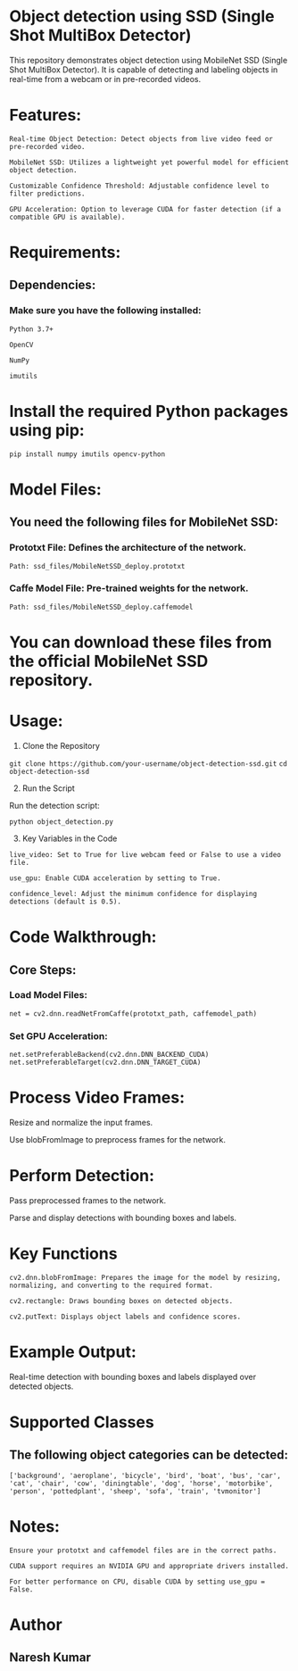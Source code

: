 # Object detection using SSD (Single Shot MultiBox Detector)
This repository demonstrates object detection using MobileNet SSD (Single Shot MultiBox Detector). It is capable of detecting and labeling objects in real-time from a webcam or in pre-recorded videos.

# Features:

```Real-time Object Detection: Detect objects from live video feed or pre-recorded video.```

```MobileNet SSD: Utilizes a lightweight yet powerful model for efficient object detection.```

```Customizable Confidence Threshold: Adjustable confidence level to filter predictions.```

```GPU Acceleration: Option to leverage CUDA for faster detection (if a compatible GPU is available).```

# Requirements:

## Dependencies:

### Make sure you have the following installed:

```Python 3.7+```

```OpenCV```

```NumPy```

```imutils```

# Install the required Python packages using pip:

``` pip install numpy imutils opencv-python ```

# Model Files:

## You need the following files for MobileNet SSD:

### Prototxt File: Defines the architecture of the network.

``` Path: ssd_files/MobileNetSSD_deploy.prototxt ```

### Caffe Model File: Pre-trained weights for the network.

``` Path: ssd_files/MobileNetSSD_deploy.caffemodel ```

# You can download these files from the official MobileNet SSD repository.

# Usage:

1. Clone the Repository

``` git clone https://github.com/your-username/object-detection-ssd.git ```
``` cd object-detection-ssd ```

2. Run the Script

Run the detection script:

``` python object_detection.py ```

3. Key Variables in the Code

``` live_video: Set to True for live webcam feed or False to use a video file. ```

``` use_gpu: Enable CUDA acceleration by setting to True. ```

``` confidence_level: Adjust the minimum confidence for displaying detections (default is 0.5). ```

# Code Walkthrough:

## Core Steps:

### Load Model Files:

``` net = cv2.dnn.readNetFromCaffe(prototxt_path, caffemodel_path) ```

### Set GPU Acceleration:

``` net.setPreferableBackend(cv2.dnn.DNN_BACKEND_CUDA) ```
``` net.setPreferableTarget(cv2.dnn.DNN_TARGET_CUDA) ```

# Process Video Frames:

Resize and normalize the input frames.

Use blobFromImage to preprocess frames for the network.

# Perform Detection:

Pass preprocessed frames to the network.

Parse and display detections with bounding boxes and labels.

# Key Functions

``` cv2.dnn.blobFromImage: Prepares the image for the model by resizing, normalizing, and converting to the required format. ```

``` cv2.rectangle: Draws bounding boxes on detected objects. ```

``` cv2.putText: Displays object labels and confidence scores. ```

# Example Output:

Real-time detection with bounding boxes and labels displayed over detected objects.

# Supported Classes

## The following object categories can be detected:

```['background', 'aeroplane', 'bicycle', 'bird', 'boat', 'bus', 'car', 'cat', 'chair', 'cow', 'diningtable', 'dog', 'horse', 'motorbike', 'person', 'pottedplant', 'sheep', 'sofa', 'train', 'tvmonitor']```

# Notes:

```Ensure your prototxt and caffemodel files are in the correct paths.```

```CUDA support requires an NVIDIA GPU and appropriate drivers installed.```

```For better performance on CPU, disable CUDA by setting use_gpu = False.```

# Author

## Naresh Kumar

